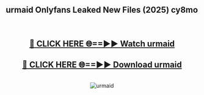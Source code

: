 <h2>urmaid Onlyfans Leaked New Files (2025) cy8mo</h2>
<br>
<div align="center">
<h2><a href="https://mediafiles.top/urmaid&ref=git" rel="nofollow">🔴 CLICK HERE 🌐==►► Watch urmaid</a></h2>
<h2><a href="https://mediafiles.top/urmaid&ref=git" rel="nofollow">🔴 CLICK HERE 🌐==►► Download urmaid</a></h2>
<br>
<a href="https://mediafiles.top/urmaid&ref=git" rel="nofollow" data-target="animated-image.originalLink"><img src="https://i.ibb.co.com/xMMVF88/686577567.gif" alt="urmaid" style="max-width: 100%; display: inline-block;" data-target="animated-image.originalImage"></a>
</div>
<br>
<br>